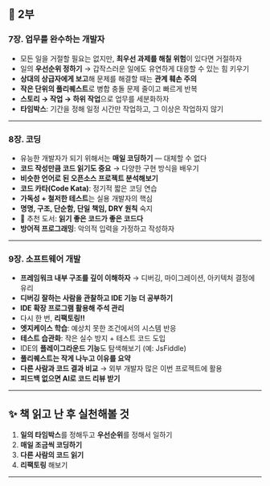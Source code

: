 
## 📘 2부

### 7장. 업무를 완수하는 개발자

- 모든 일을 거절할 필요는 없지만, **최우선 과제를 해칠 위험**이 있다면 거절하자
- 일의 **우선순위 정하기** → 갑작스러운 일에도 유연하게 대응할 수 있는 힘 키우기
- **상대의 상급자에게 보고**해 문제를 해결할 때는 **관계 훼손 주의**
- **작은 단위의 풀리퀘스트**로 병합 충돌 문제 줄이고 빠르게 반복
- **스토리 → 작업 → 하위 작업**으로 업무를 세분화하자
- **타임박스**: 기간을 정해 일정 시간만 작업하고, 그 이상은 작업하지 않기

---

### 8장. 코딩

- 유능한 개발자가 되기 위해서는 **매일 코딩하기** — 대체할 수 없다
- **코드 작성만큼 코드 읽기도 중요** → 다양한 구현 방식을 배우기
- **비슷한 언어로 된 오픈소스 프로젝트 분석해보기**
- **코드 카타(Code Kata)**: 정기적 짧은 코딩 연습
- **가독성 + 철저한 테스트**는 실용 개발자의 핵심
- **명명, 구조, 단순함, 단일 책임, DRY 원칙** 숙지
- 📘 추천 도서: **읽기 좋은 코드가 좋은 코드다**
- **방어적 프로그래밍**: 악의적 입력을 가정하고 작성하자

---

### 9장. 소프트웨어 개발

- **프레임워크 내부 구조를 깊이 이해하자** → 디버깅, 마이그레이션, 아키텍처 결정에 유리
- **디버깅 잘하는 사람을 관찰하고 IDE 기능 더 공부하기**
- **IDE 확장 프로그램 활용해 주석 관리**
- 다시 한 번, **리팩토링!!**
- **엣지케이스 학습**: 예상치 못한 조건에서의 시스템 반응
- **테스트 습관화**: 작은 실수 방지 + 테스트 코드 도입
- IDE의 **플레이그라운드 기능**도 탐색해보기 (예: JsFiddle)
- **풀리퀘스트는 작게 나누고 이유를 요약**
- **다른 사람과 코드 결과 비교** → 외부 개발자 많은 이번 프로젝트에 활용
- **피드백 없으면 AI로 코드 리뷰 받기**

---

## ✨ 책 읽고 난 후 실천해볼 것

1. **일의 타임박스**를 정해두고 **우선순위**를 정해서 일하기  
2. **매일 조금씩 코딩하기**  
3. **다른 사람의 코드 읽기**  
4. **리팩토링** 해보기  

---
